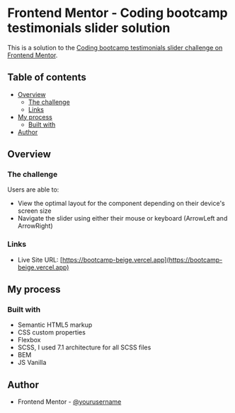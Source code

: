# Frontend Mentor - Coding bootcamp testimonials slider solution

This is a solution to the [Coding bootcamp testimonials slider challenge on Frontend Mentor](https://www.frontendmentor.io/challenges/coding-bootcamp-testimonials-slider-4FNyLA8JL).

## Table of contents

- [Overview](#overview)
  - [The challenge](#the-challenge)
  - [Links](#links)
- [My process](#my-process)
  - [Built with](#built-with)
- [Author](#author)


## Overview

### The challenge

Users are able to:

- View the optimal layout for the component depending on their device's screen size
- Navigate the slider using either their mouse or keyboard (ArrowLeft and ArrowRight)


### Links
- Live Site URL: [https://bootcamp-beige.vercel.app](https://bootcamp-beige.vercel.app)

## My process

### Built with

- Semantic HTML5 markup
- CSS custom properties
- Flexbox
- SCSS, I used 7.1 architecture for all SCSS files 
- BEM
- JS Vanilla

## Author

- Frontend Mentor - [@yourusername](https://www.frontendmentor.io/profile/gytukas1979)





